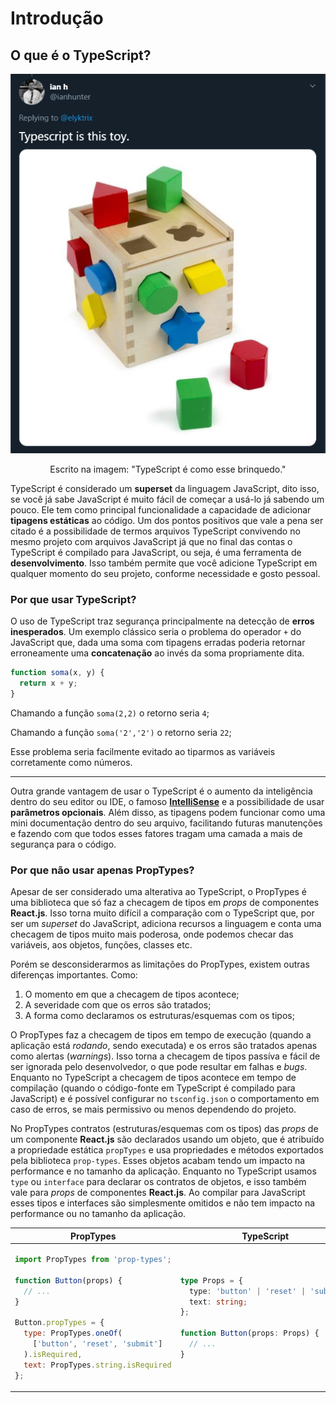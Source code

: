 # Introdução

## O que é o TypeScript?

<p align="center">
  <a href="https://twitter.com/ianhunter/status/1258209274347638787" target="_blank">
    <img src="../../.github/images/Toy.png">
  </a>
</p>

<p align="center">
Escrito na imagem: "TypeScript é como esse brinquedo."
</p>

TypeScript é considerado um **superset** da linguagem JavaScript, dito isso, se você já sabe JavaScript é muito fácil de começar a usá-lo já sabendo um pouco.
Ele tem como  principal funcionalidade a capacidade de adicionar **tipagens estáticas** ao código.
Um dos pontos positivos que vale a pena ser citado é a possibilidade de termos arquivos TypeScript convivendo no mesmo projeto com arquivos JavaScript já que no final das contas o TypeScript é compilado para JavaScript, ou seja, é uma ferramenta de **desenvolvimento**. Isso também permite que você adicione TypeScript em qualquer momento do seu projeto, conforme necessidade e gosto pessoal.

### Por que usar TypeScript?

O uso de TypeScript traz segurança principalmente na detecção de **erros inesperados**. Um exemplo clássico seria o problema do operador `+` do JavaScript que, dada uma soma com tipagens erradas poderia retornar erroneamente uma **concatenação** ao invés da soma propriamente dita.

```ts
function soma(x, y) {
  return x + y;
}
```

Chamando a função `soma(2,2)` o retorno seria `4`;

Chamando a função `soma('2','2')` o retorno seria `22`;

Esse problema seria facilmente evitado ao tiparmos as variáveis corretamente como números.

---

Outra grande vantagem de usar o TypeScript é o aumento da inteligência dentro do seu editor ou IDE, o famoso **[IntelliSense](https://code.visualstudio.com/docs/editor/intellisense)** e a possibilidade de usar **parâmetros opcionais**. Além disso, as tipagens podem funcionar como uma mini documentação dentro do seu arquivo, facilitando futuras manutenções e fazendo com que todos esses fatores tragam uma camada a mais de segurança para o código.

### Por que não usar apenas PropTypes?

Apesar de ser considerado uma alterativa ao TypeScript, o PropTypes é uma biblioteca que só faz a checagem de tipos em _props_ de componentes **React.js**. Isso torna muito difícil a comparação com o TypeScript que, por ser um _superset_ do JavaScript, adiciona recursos a linguagem e conta uma checagem de tipos muito mais poderosa, onde podemos checar das variáveis, aos objetos, funções, classes etc.

Porém se desconsiderarmos as limitações do PropTypes, existem outras diferenças importantes. Como:
1. O momento em que a checagem de tipos acontece;
2. A severidade com que os erros são tratados;
3. A forma como declaramos os estruturas/esquemas com os tipos;

O PropTypes faz a checagem de tipos em tempo de execução (quando a aplicação está _rodando_, sendo executada) e os erros são tratados apenas como alertas (_warnings_). Isso torna a checagem de tipos passíva e fácil de ser ignorada pelo desenvolvedor, o que pode resultar em falhas e _bugs_. Enquanto no TypeScript a checagem de tipos acontece em tempo de compilação (quando o código-fonte em TypeScript é compilado para JavaScript) e é possível configurar no `tsconfig.json` o comportamento em caso de erros, se mais permissivo ou menos dependendo do projeto.

No PropTypes contratos (estruturas/esquemas com os tipos) das _props_ de um componente **React.js** são declarados usando um objeto, que é atribuído a propriedade estática `propTypes` e usa propriedades e métodos exportados pela biblioteca `prop-types`. Esses objetos acabam tendo um impacto na performance e no tamanho da aplicação. Enquanto no TypeScript usamos `type` ou `interface` para declarar os contratos de objetos, e isso também vale para _props_ de componentes **React.js**. Ao compilar para JavaScript esses tipos e interfaces são simplesmente omitidos e não tem impacto na performance ou no tamanho da aplicação.

<table>
<thead>
<tr>
<th>
PropTypes
</th>
<th>
TypeScript
</th>
</tr>
</thead>
<tbody>
<tr>
<td>

```js
import PropTypes from 'prop-types';

function Button(props) {
  // ...
}

Button.propTypes = {
  type: PropTypes.oneOf(
    ['button', 'reset', 'submit']
  ).isRequired,
  text: PropTypes.string.isRequired
};
```

</td>
<td>

```ts
type Props = {
  type: 'button' | 'reset' | 'submit';
  text: string;
};

function Button(props: Props) {
  // ...
}
```

</td>
</tr>
</tbody>
</table>